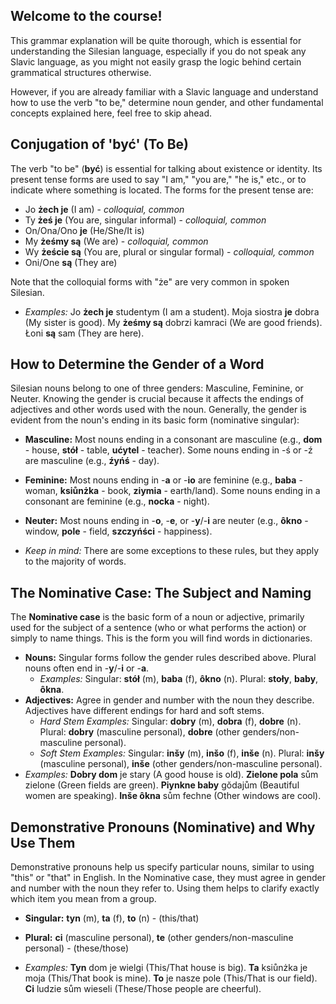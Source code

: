 ## Welcome to the course!

This grammar explanation will be quite thorough, which is essential for understanding the Silesian language, especially if you do not speak any Slavic language, as you might not easily grasp the logic behind certain grammatical structures otherwise.

However, if you are already familiar with a Slavic language and understand how to use the verb "to be," determine noun gender, and other fundamental concepts explained here, feel free to skip ahead.

## Conjugation of 'być' (To Be)

The verb "to be" (**być**) is essential for talking about existence or identity. Its present tense forms are used to say "I am," "you are," "he is," etc., or to indicate where something is located. The forms for the present tense are:

* Jo **żech je** (I am) - *colloquial, common*
* Ty **żeś je** (You are, singular informal) - *colloquial, common*
* On/Ona/Ono **je** (He/She/It is)
* My **żeśmy są** (We are) - *colloquial, common*
* Wy **żeście są** (You are, plural or singular formal) - *colloquial, common*
* Oni/One **są** (They are)

Note that the colloquial forms with "że" are very common in spoken Silesian.

* *Examples:* Jo **żech je** studentym (I am a student). Moja siostra **je** dobra (My sister is good). My **żeśmy są** dobrzi kamraci (We are good friends). Łoni **są** sam (They are here).

## How to Determine the Gender of a Word

Silesian nouns belong to one of three genders: Masculine, Feminine, or Neuter. Knowing the gender is crucial because it affects the endings of adjectives and other words used with the noun. Generally, the gender is evident from the noun's ending in its basic form (nominative singular):

* **Masculine:** Most nouns ending in a consonant are masculine (e.g., **dom** - house, **stół** - table, **ućytel** - teacher). Some nouns ending in -ś or -ź are masculine (e.g., **źyńś** - day).
* **Feminine:** Most nouns ending in -**a** or -**io** are feminine (e.g., **baba** - woman, **ksiůnżka** - book, **ziymia** - earth/land). Some nouns ending in a consonant are feminine (e.g., **nocka** - night).
* **Neuter:** Most nouns ending in -**o**, -**e**, or -**y**/-**i** are neuter (e.g., **ôkno** - window, **pole** - field, **szczyńści** - happiness).

* *Keep in mind:* There are some exceptions to these rules, but they apply to the majority of words.

## The Nominative Case: The Subject and Naming

The **Nominative case** is the basic form of a noun or adjective, primarily used for the subject of a sentence (who or what performs the action) or simply to name things. This is the form you will find words in dictionaries.

* **Nouns:** Singular forms follow the gender rules described above. Plural nouns often end in -**y**/-**i** or -**a**.
    * *Examples:* Singular: **stół** (m), **baba** (f), **ôkno** (n). Plural: **stoły**, **baby**, **ôkna**.
* **Adjectives:** Agree in gender and number with the noun they describe. Adjectives have different endings for hard and soft stems.
    * *Hard Stem Examples:* Singular: **dobry** (m), **dobra** (f), **dobre** (n). Plural: **dobry** (masculine personal), **dobre** (other genders/non-masculine personal).
    * *Soft Stem Examples:* Singular: **inšy** (m), **inšo** (f), **inše** (n). Plural: **inšy** (masculine personal), **inše** (other genders/non-masculine personal).
* *Examples:* **Dobry dom** je stary (A good house is old). **Zielone pola** sům zielone (Green fields are green). **Piynkne baby** gŏdajům (Beautiful women are speaking). **Inše ôkna** sům fechne (Other windows are cool).

## Demonstrative Pronouns (Nominative) and Why Use Them

Demonstrative pronouns help us specify particular nouns, similar to using "this" or "that" in English. In the Nominative case, they must agree in gender and number with the noun they refer to. Using them helps to clarify exactly which item you mean from a group.

* **Singular:** **tyn** (m), **ta** (f), **to** (n) - (this/that)
* **Plural:** **ci** (masculine personal), **te** (other genders/non-masculine personal) - (these/those)

* *Examples:* **Tyn** dom je wielgi (This/That house is big). **Ta** ksiůnżka je moja (This/That book is mine). **To** je nasze pole (This/That is our field). **Ci** ludzie sům wieseli (These/Those people are cheerful).